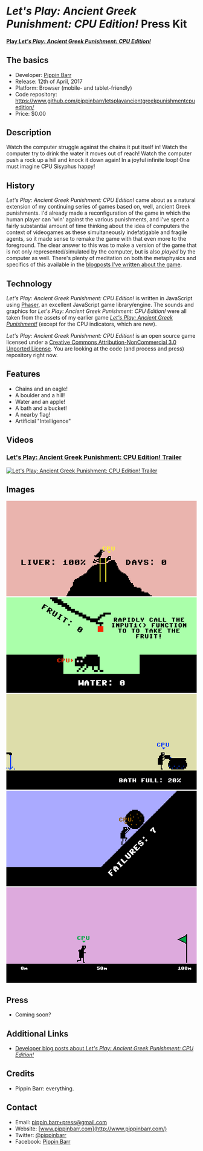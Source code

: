 # *Let's Play: Ancient Greek Punishment: CPU Edition!* Press Kit

#### [Play *Let's Play: Ancient Greek Punishment: CPU Edition!*](https://pippinbarr.github.io/letsplayancientgreekpunishmentcpuedition/)

## The basics

* Developer: [Pippin Barr](http://www.pippinbarr.com/)
* Release: 12th of April, 2017
* Platform: Browser (mobile- and tablet-friendly)
* Code repository: https://www.github.com/pippinbarr/letsplayancientgreekpunishmentcpuedition/
* Price: $0.00

## Description

Watch the computer struggle against the chains it put itself in! Watch the computer try to drink the water it moves out of reach! Watch the computer push a rock up a hill and knock it down again! In a joyful infinite loop! One must imagine CPU Sisyphus happy!

## History

*Let's Play: Ancient Greek Punishment: CPU Edition!* came about as a natural extension of my continuing series of games based on, well, ancient Greek punishments. I'd already made a reconfiguration of the game in which the human player can 'win' against the various punishments, and I've spent a fairly substantial amount of time thinking about the idea of computers the context of videogames as these simultaneously indefatigable and fragile agents, so it made sense to remake the game with that even more to the foreground. The clear answer to this was to make a version of the game that is not only represented/simulated by the computer, but is also *played* by the computer as well. There's plenty of meditation on both the metaphysics and specifics of this available in the [blogposts I've written about the game](http://www.pippinbarr.com/tag/lets-play-ancient-greek-punishment-cpu-edition?order=asc).

## Technology

*Let's Play: Ancient Greek Punishment: CPU Edition!* is written in JavaScript using [Phaser](http://www.phaser.io/), an excellent JavaScript game library/engine. The sounds and graphics for *Let's Play: Ancient Greek Punishment: CPU Edition!* were all taken from the assets of my earlier game [*Let's Play: Ancient Greek Punishment!*](https://www.pippinbarr.com/2011/12/30/lets-play-ancient-greek-punishment/) (except for the CPU indicators, which are new).

*Let's Play: Ancient Greek Punishment: CPU Edition!* is an open source game licensed under a [Creative Commons Attribution-NonCommercial 3.0 Unported License](http://creativecommons.org/licenses/by-nc/3.0/). You are looking at the code (and process and press) repository right now.

## Features

* Chains and an eagle!
* A boulder and a hill!
* Water and an apple!
* A bath and a bucket!
* A nearby flag!
* Artificial "Intelligence"

## Videos

### [Let's Play: Ancient Greek Punishment: CPU Edition! Trailer](https://www.youtube.com/watch?v=HI55xCFFvDs)

[![Let's Play: Ancient Greek Punishment: CPU Edition! Trailer](https://img.youtube.com/vi/HI55xCFFvDs/0.jpg)](https://www.youtube.com/watch?v=HI55xCFFvDs)

## Images

![Prometheus](images/Prometheus.png) ![Tantalus](images/Tantalus.png) ![Danaids](images/Danaids.png) ![Sisyphus](images/Sisyphus.png) ![Zeno](images/Zeno.png)

## Press

* Coming soon?

## Additional Links

* [Developer blog posts about *Let's Play: Ancient Greek Punishment: CPU Edition!*](http://www.pippinbarr.com/tag/lets-play-ancient-greek-punishment-cpu-edition?order=asc)

## Credits

* Pippin Barr: everything.

## Contact

* Email: [pippin.barr+press@gmail.com](mailto:pippin.barr+press@gmail.com)
* Website: [www.pippinbarr.com](http://www.pippinbarr.com/)
* Twitter: [@pippinbarr](https://www.twitter.com/pippinbarr)
* Facebook: [Pippin Barr](http://www.facebook.com/pippin.barr)
